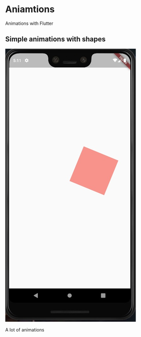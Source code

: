 # Aniamtions

Animations with Flutter

## Simple animations with shapes

![alt text](/assets/overview.jpg)

A lot of animations


